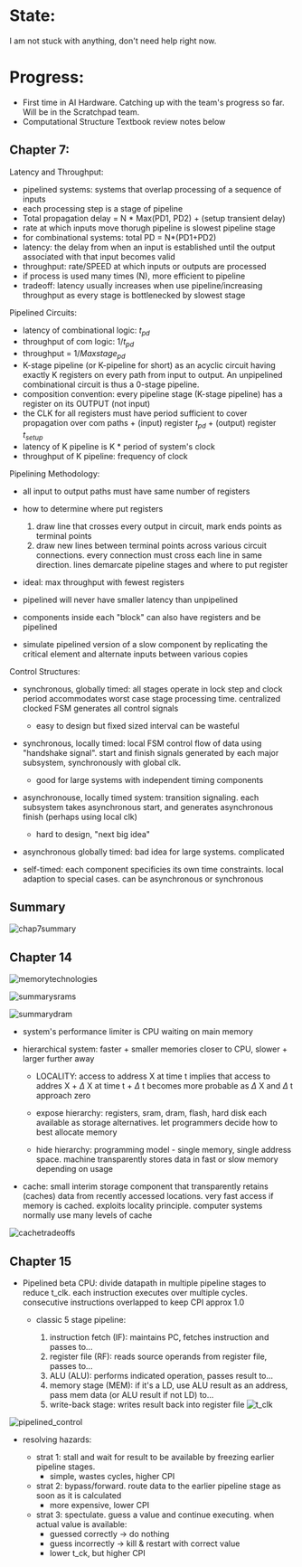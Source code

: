 # State:
I am not stuck with anything, don't need help right now. 

# Progress:


- First time in AI Hardware. Catching up with the team's progress so far. Will be in the Scratchpad team.
- Computational Structure Textbook review notes below

Chapter 7:
-
Latency and Throughput:

- pipelined systems: systems that overlap processing of a sequence of inputs
- each processing step is a stage of pipeline
- Total propagation delay = N * Max(PD1, PD2) + (setup transient delay)
- rate at which inputs move thorugh pipeline is slowest pipeline stage
- for combinational systems: total PD = N*(PD1+PD2)
- latency: the delay from when an input is established until the output associated with that input becomes valid
- throughput: rate/SPEED at which inputs or outputs are processed
- if process is used many times (N), more efficient to pipeline
- tradeoff: latency usually increases when use pipeline/increasing throughput as every stage is bottlenecked by slowest stage

Pipelined Circuits:

- latency of combinational logic: $t_{pd}$
- throughput of com logic: $1/t_{pd}$
- throughput = $1/Maxstage_{pd}$
-  K-stage pipeline (or K-pipeline for short) as an acyclic circuit having exactly K registers on every path from input to output. An unpipelined combinational circuit is thus a 0-stage pipeline.
- composition convention: every pipeline stage (K-stage pipeline) has a register on its OUTPUT (not input)
- the CLK for all registers must have period sufficient to cover propagation over com paths + (input) register $t_{pd}$ + (output) register $t_{setup}$
- latency of K pipeline is K * period of system's clock
- throughput of K pipeline: frequency of clock

Pipelining Methodology:

- all input to output paths must have same number of registers
- how to determine where put registers
    
    1. draw line that crosses every output in circuit, mark ends points as terminal points
    2. draw new lines between terminal points across various circuit connections. every connection must cross each line in same direction. lines demarcate pipeline stages and where to put register
- ideal: max throughput with fewest registers
- pipelined will never have smaller latency than unpipelined
- components inside each "block" can also have registers and be pipelined
- simulate pipelined version of a slow component by replicating the critical element and alternate inputs between various copies

Control Structures:

- synchronous, globally timed: all stages operate in lock step and clock period accommodates worst case stage processing time. centralized clocked FSM generates all control signals
    
    - easy to design but fixed sized interval can be wasteful
- synchronous, locally timed: local FSM control flow of data using "handshake signal". start and finish signals generated by each major subsystem, synchronously with global clk.

    - good for large systems with independent timing components
- asynchronouse, locally timed system: transition signaling. each subsystem takes asynchronous start, and generates asynchronous finish (perhaps using local clk)

    - hard to design, "next big idea"
- asynchronous globally timed: bad idea for large systems. complicated
- self-timed: each component specificies its own time constraints. local adaption to special cases. can be asynchronous or synchronous

Summary
-
![chap7summary](images/ch7summary.png)

Chapter 14
-

![memorytechnologies](images/ch14memorytech.png)

![summarysrams](images/ch14srams.png)

![summarydram](images/ch14dram.png)

- system's performance limiter is CPU waiting on main memory
- hierarchical system: faster + smaller memories closer to CPU, slower + larger further away
    
    - LOCALITY: access to address X at time t implies that access to addres X + $\Delta$ X at time t + $\Delta$ t becomes more probable as $\Delta$ X and $\Delta$ t approach zero
    
    - expose hierarchy: registers, sram, dram, flash, hard disk each available as storage alternatives. let programmers decide how to best allocate memory
    - hide hierarchy: programming model - single memory, single address space. machine transparently stores data in fast or slow memory depending on usage
- cache: small interim storage component that transparently retains (caches) data from recently accessed locations. very fast access if memory is cached. exploits locality principle. computer systems normally use many levels of cache

![cachetradeoffs](images/ch14cachetradeoffs.png)

Chapter 15
-

- Pipelined beta CPU: divide datapath in multiple pipeline stages to reduce t_clk. each instruction executes over multiple cycles. consecutive instructions overlapped to keep CPI approx 1.0

    - classic 5 stage pipeline:

        1. instruction fetch (IF): maintains PC, fetches instruction and passes to...
        2. register file (RF): reads source operands from register file, passes to...
        3. ALU (ALU): performs indicated operation, passes result to...
        4. memory stage (MEM): if it's a LD, use ALU result as an address, pass mem data (or ALU result if not LD) to...
        5. write-back stage: writes result back into register file
        ![t_clk](images/ch15tclk.png)

![pipelined_control](images/ch15pipelinedcontrol.png)

- resolving hazards:

    - strat 1: stall and wait for result to be available by freezing earlier pipeline stages.
        - simple, wastes cycles, higher CPI
    - strat 2: bypass/forward. route data to the earlier pipeline stage as soon as it is calculated
        - more expensive, lower CPI
    - strat 3: spectulate. guess a value and continue executing. when actual value is available:
        - guessed correctly -> do nothing
        - guess incorrectly -> kill & restart with correct value
        - lower t_ck, but higher CPI